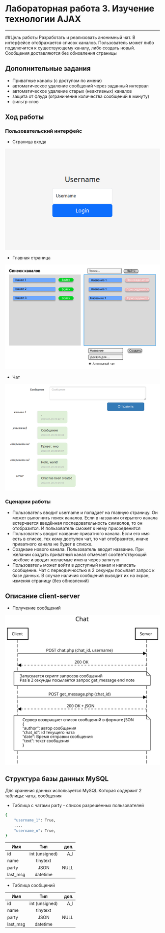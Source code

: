 # Лабораторная работа 3. Изучение технологии AJAX
*****
##Цель работы
Разработать и реализовать анонимный чат. В интерфейсе отображается список каналов. Пользователь может либо подключится к существующему каналу, либо создать новый. Сообщения доставляются без обновления страницы

## Дополнительные задания
* Приватные каналы (с доступом по имени)
* автоматическое удаление сообщений через заданный интервал
* автоматическое удаление старых (неактивных) каналов
* защита от флуда (ограничение количества сообщений в минуту)
* фильтр слов

## Ход работы
### Пользовательский интерфейс
* Страница входа

![Рис. 1 - Вход](https://github.com/4260snow/lab_chat/blob/main/images/login.png)

* Главная страница

![Рис. 2 - Интерфейс](https://github.com/4260snow/lab_chat/blob/main/images/ui.png)

* Чат

![Рис. 3 - Чат](https://github.com/4260snow/lab_chat/blob/main/images/chat.png)

### Сценарии работы

* Пользователь вводит username и попадает на главную страницу. Он может выполнить поиск каналов. Если в названии открытого канала встерчается введённая последовательность символов, то он отобразится. И пользователь сможет к нему присоеденится
* Пользователь вводит название приватного канала. Если его имя есть в списке, тех кому доступен чат, то чат отобразится, иначе приватного канала не будет в списке.
* Созднаие нового канала. Пользователь вводит название. При желании создать приватный канал отмечает соответствующий чекбокс и вводит желаемые имена через запятую
* Пользователь может войти в доступный канал и написать сообщение. Чат с переодичностью в 2 секунды посылает запрос к базе данных. В случае наличия сообщений выводит их на экран, изменяя страницу (без обновлений)

## Описание client-server
* Получение сообщений

![Рис. 4 - Чат](https://github.com/4260snow/lab_chat/blob/main/images/get_msg.svg)

## Структура базы данных MySQL
Для хранения данных используется MySQL.Которая содержит 2 таблицы: чаты, сообщения

* Таблица с чатами
party - список разрешённых пользователей

```sh
{
    "username_1": True,
    ....
    "username_n": True,
}
```

| Имя        | Тип                | доп.  |
| -----------|:------------------:| -----:|
| id         | int (unsigned)     | A_I   |
| name       | tinytext           |       |
| party      | JSON               | NULL  |
| last_msg   | datetime           |       |

* Таблица сообщений

| Имя        | Тип                | доп.  |
| -----------|:------------------:| -----:|
| id         | int (unsigned)     | A_I   |
| name       | tinytext           |       |
| party      | JSON               | NULL  |
| last_msg   | datetime           |       |
